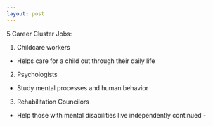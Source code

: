 ```yaml
---
layout: post
---
```



 5 Career Cluster Jobs:

1. Childcare workers 
  * Helps care for a child out through their daily life
2. Psychologists
  * Study mental processes and human behavior
3. Rehabilitation Councilors 
  * Help those with mental disabilities live independently 
continued -

